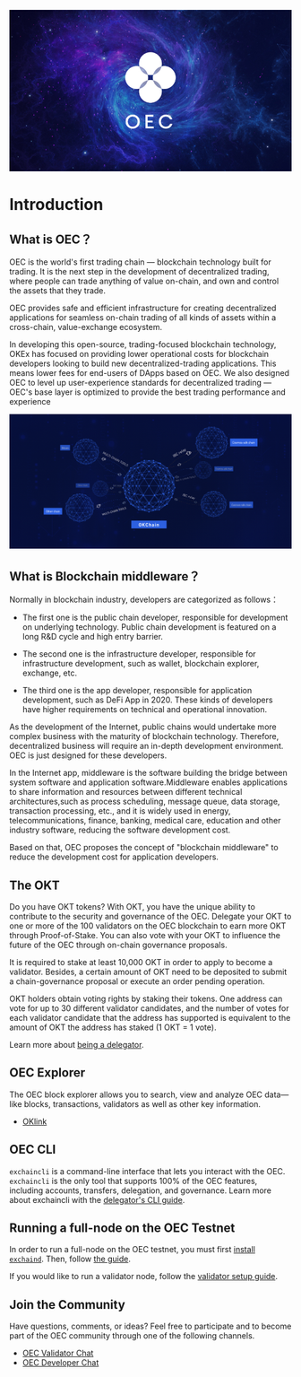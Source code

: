 <!--
order: 1
-->

![Welcome to the OEC](../img/oec-image.png)

# Introduction

## What is OEC？

OEC is the world's first trading chain — blockchain technology built for trading. It is the next step in the development of decentralized trading, where people can trade anything of value on-chain, and own and control the assets that they trade.

OEC provides safe and efficient infrastructure for creating decentralized applications for seamless on-chain trading of all kinds of assets within a cross-chain, value-exchange ecosystem.

In developing this open-source, trading-focused blockchain technology, OKEx has focused on providing lower operational costs for blockchain developers looking to build new decentralized-trading applications. This means lower fees for end-users of DApps based on OEC. We also designed OEC to level up user-experience standards for decentralized trading — OEC's base layer is optimized to provide the best trading performance and experience


![oec multi-chain](../img/multi-chain.jpg)
## What is Blockchain middleware？
Normally in blockchain industry, developers are categorized as follows： 

* The first one is the public chain developer, responsible for development on underlying technology. Public chain development is featured on a long R&D cycle and high entry barrier.

* The second one is the infrastructure developer, responsible for  infrastructure development, such as wallet, blockchain explorer, exchange, etc.

* The third one is the app developer, responsible for application development, such as DeFi App in 2020. These kinds of developers have higher requirements on technical and operational innovation.

As the development of the Internet, public chains would undertake more complex business with the maturity of blockchain technology. Therefore, decentralized business will require an in-depth development environment. OEC is just designed for these developers.

In the Internet app, middleware is the software building the bridge between system software and application software.Middleware enables applications to share information and resources between different technical architectures,such as process scheduling, message queue, data storage, transaction processing, etc., and it is widely used in energy, telecommunications, finance, banking, medical care, education and other industry software, reducing the software development cost.

Based on that, OEC proposes the concept of "blockchain middleware" to reduce the development cost for application developers.


## The OKT

Do you have OKT tokens? With OKT, you have the unique ability to contribute to the security and governance of the OEC. Delegate your OKT to one or more of the 100 validators on the OEC blockchain to earn more OKT through Proof-of-Stake. You can also vote with your OKT to influence the future of the OEC through on-chain governance proposals.


It is required to stake at least 10,000 OKT in order to apply to become a validator. Besides, a certain amount of OKT need to be deposited to submit a chain-governance proposal or execute an order pending operation.


OKT holders obtain voting rights by staking their tokens. One address can vote for up to 30 different validator candidates, and the number of votes for each validator candidate that the address has supported is equivalent to the amount of OKT the address has staked (1 OKT = 1 vote).


Learn more about [being a delegator](../delegators/delegators-faq.html).



## OEC Explorer

The OEC block explorer allows you to search, view and analyze OEC data—like blocks, transactions, validators as well as other key information.

* [OKlink](https://www.oklink.com)


## OEC CLI

`exchaincli` is a command-line interface that lets you interact with the OEC. `exchaincli` is the only tool that supports 100% of the OEC features, including accounts, transfers, delegation, and governance. Learn more about exchaincli with the [delegator's CLI guide](./delegators/delegators-guide-cli.html).

## Running a full-node on the OEC Testnet

In order to run a full-node on the OEC testnet, you must first [install `exchaind`](../getting-start/install-oec.html). Then, follow [the guide](../getting-start/install-oec.html).

If you would like to run a validator node, follow the [validator setup guide](../validators/validators-guide-cli.html).

## Join the Community

Have questions, comments, or ideas? Feel free to participate and to become part of the OEC community through one of the following channels.

* [OEC Validator Chat](https://t.me/joinchat/HuUCNktBLftzEY1fZPStkw)
* [OEC Developer Chat](https://t.me/okchaintech)




